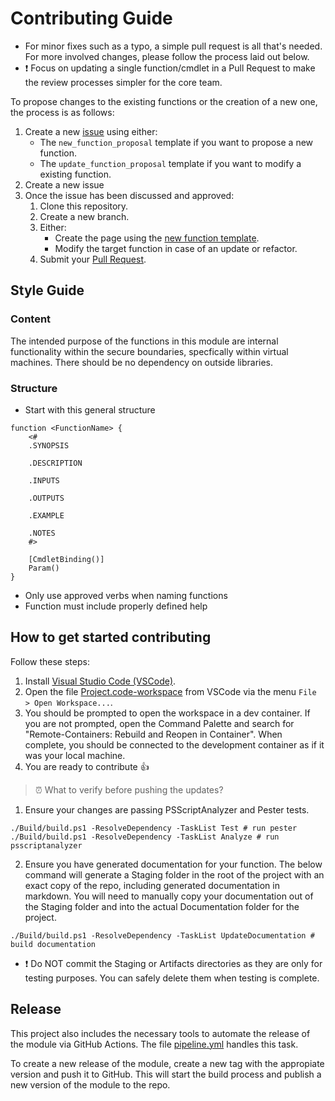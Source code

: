 # Contributing Guide

- For minor fixes such as a typo, a simple pull request is all that's needed. For more involved changes, please follow the process laid out below.
- :heavy_exclamation_mark: Focus on updating a single function/cmdlet in a Pull Request to make the review processes simpler for the core team.

To propose changes to the existing functions or the creation of a new one, the process is as follows:

1. Create a new [issue](https://github.com/PS-MCS/MCS/issues/new/choose) using either:
   - The `new_function_proposal` template if you want to propose a new function.
   - The `update_function_proposal` template if you want to modify a existing function.
2. Create a new issue
3. Once the issue has been discussed and approved:
    1. Clone this repository.
    2. Create a new branch.
    3. Either:
        - Create the page using the [new function template](templates/new-function.md).
        - Modify the target function in case of an update or refactor.
    4. Submit your [Pull Request](https://help.github.com/articles/creating-a-pull-request/).

## Style Guide

### Content

The intended purpose of the functions in this module are internal functionality within the secure boundaries, specfically within virtual machines. There should be no dependency on outside libraries.

### Structure

- Start with this general structure

```pwsh
function <FunctionName> {
    <#
    .SYNOPSIS
        
    .DESCRIPTION
       
    .INPUTS
        
    .OUTPUTS
        
    .EXAMPLE
        
    .NOTES
    #>

    [CmdletBinding()]
    Param()
}
```

- Only use approved verbs when naming functions
- Function must include properly defined help

## How to get started contributing

Follow these steps:

1. Install [Visual Studio Code (VSCode)](https://code.visualstudio.com/).
2. Open the file [Project.code-workspace](project.code-workspace) from VSCode via the menu `File > Open Workspace...`.
3. You should be prompted to open the workspace in a dev container. If you are not prompted, open the Command Palette and search for "Remote-Containers: Rebuild and Reopen in Container". When complete, you should be connected to the development container as if it was your local machine.
4. You are ready to contribute :+1:

>:alarm_clock: What to verify before pushing the updates?

1. Ensure your changes are passing PSScriptAnalyzer and Pester tests.

```pwsh
./Build/build.ps1 -ResolveDependency -TaskList Test # run pester
./Build/build.ps1 -ResolveDependency -TaskList Analyze # run psscriptanalyzer
```

2. Ensure you have generated documentation for your function. The below command will generate a Staging folder in the root of the project with an exact copy of the repo, including generated documentation in markdown. You will need to manually copy your documentation out of the Staging folder and into the actual Documentation folder for the project.

```pwsh
./Build/build.ps1 -ResolveDependency -TaskList UpdateDocumentation # build documentation
```

- :heavy_exclamation_mark: Do NOT commit the Staging or Artifacts directories as they are only for testing purposes. You can safely delete them when testing is complete.

## Release

This project also includes the necessary tools to automate the release of the module via GitHub Actions. The file [pipeline.yml](.github/workflows/pipeline.yml) handles this task.

To create a new release of the module, create a new tag with the appropiate version and push it to GitHub. This will start the build process and publish a new version of the module to the repo.
